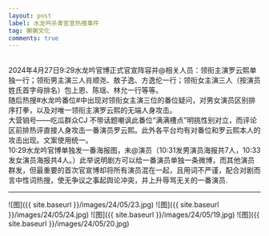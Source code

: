 ```yaml
---
layout: post
label: 水龙吟杀青官宣热搜事件
tag: 獭獭文化
comments: true
---
```


<br>2024年4月27日9:29水龙吟官博正式官宣阵容并@相关人员：领衔主演罗云熙单独一行；领衔男主演三人肖顺尧、敖子逸、方逸伦一行；领衔女主演三人（按演员姓氏首字母排名）包上恩、陈瑶、林允一行等等。
<br>随后热搜#水龙吟番位#中出现对领衔女主演三位的番位疑问，对男女演员区别排序打拳，以及对唯一领衔主演罗云熙的无端人身攻击。
<br>大营销号——吃瓜群众CJ 不带话题嘲讽此番位“满满槽点”明挑性别对立，而评论区前排热评直接人身攻击一番演员罗云熙。此外各平台均有对番位和罗云熙本人的攻击出现。文案使用统一。
<br>10:29水龙吟官博单独发一番海报图，未@演员（10:31发男演员海报共7人，10:33发女演员海报共4人。）此举说明剧方可以给一番演员单独一条微博，而其他演员群发，但最重要的首次官宣博却将所有演员混在一起，且用词不严谨，配合对剧而言中性词热搜，使无争议之事起舆论冲突，并上升辱骂无关的一番演员.



---

![图]({{ site.baseurl }}/images/24/05/23.jpg)
![图]({{ site.baseurl }}/images/24/05/24.jpg)
![图]({{ site.baseurl }}/images/24/05/19.jpg)
![图]({{ site.baseurl }}/images/24/05/20.jpg)
